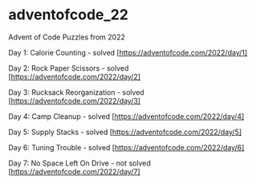 # adventofcode_22

Advent of Code Puzzles from 2022

Day 1: Calorie Counting - solved [https://adventofcode.com/2022/day/1]

Day 2: Rock Paper Scissors - solved [https://adventofcode.com/2022/day/2]

Day 3: Rucksack Reorganization - solved [https://adventofcode.com/2022/day/3]

Day 4: Camp Cleanup - solved [https://adventofcode.com/2022/day/4]

Day 5: Supply Stacks - solved [https://adventofcode.com/2022/day/5]

Day 6: Tuning Trouble - solved [https://adventofcode.com/2022/day/6]

Day 7: No Space Left On Drive - not solved [https://adventofcode.com/2022/day/7]

